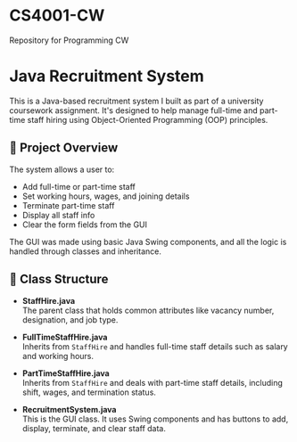 # CS4001-CW
Repository for Programming CW 

# Java Recruitment System

This is a Java-based recruitment system I built as part of a university coursework assignment. It's designed to help manage full-time and part-time staff hiring using Object-Oriented Programming (OOP) principles.

## 📁 Project Overview

The system allows a user to:
- Add full-time or part-time staff
- Set working hours, wages, and joining details
- Terminate part-time staff
- Display all staff info
- Clear the form fields from the GUI

The GUI was made using basic Java Swing components, and all the logic is handled through classes and inheritance.

## 🧱 Class Structure

- **StaffHire.java**  
  The parent class that holds common attributes like vacancy number, designation, and job type.

- **FullTimeStaffHire.java**  
  Inherits from `StaffHire` and handles full-time staff details such as salary and working hours.

- **PartTimeStaffHire.java**  
  Inherits from `StaffHire` and deals with part-time staff details, including shift, wages, and termination status.

- **RecruitmentSystem.java**  
  This is the GUI class. It uses Swing components and has buttons to add, display, terminate, and clear staff data.
